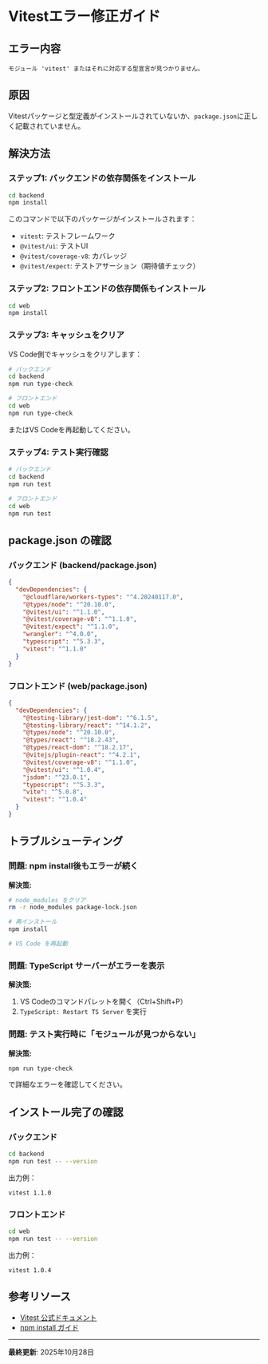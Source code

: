 # Vitestエラー修正ガイド

## エラー内容

```plaintext
モジュール 'vitest' またはそれに対応する型宣言が見つかりません。
```

## 原因

Vitestパッケージと型定義がインストールされていないか、`package.json`に正しく記載されていません。

## 解決方法

### ステップ1: バックエンドの依存関係をインストール

```bash
cd backend
npm install
```

このコマンドで以下のパッケージがインストールされます：

- `vitest`: テストフレームワーク
- `@vitest/ui`: テストUI
- `@vitest/coverage-v8`: カバレッジ
- `@vitest/expect`: テストアサーション（期待値チェック）

### ステップ2: フロントエンドの依存関係もインストール

```bash
cd web
npm install
```

### ステップ3: キャッシュをクリア

VS Code側でキャッシュをクリアします：

```bash
# バックエンド
cd backend
npm run type-check

# フロントエンド
cd web
npm run type-check
```

またはVS Codeを再起動してください。

### ステップ4: テスト実行確認

```bash
# バックエンド
cd backend
npm run test

# フロントエンド
cd web
npm run test
```

## package.json の確認

### バックエンド (backend/package.json)

```json
{
  "devDependencies": {
    "@cloudflare/workers-types": "^4.20240117.0",
    "@types/node": "^20.10.0",
    "@vitest/ui": "^1.1.0",
    "@vitest/coverage-v8": "^1.1.0",
    "@vitest/expect": "^1.1.0",
    "wrangler": "^4.0.0",
    "typescript": "^5.3.3",
    "vitest": "^1.1.0"
  }
}
```

### フロントエンド (web/package.json)

```json
{
  "devDependencies": {
    "@testing-library/jest-dom": "^6.1.5",
    "@testing-library/react": "^14.1.2",
    "@types/node": "^20.10.0",
    "@types/react": "^18.2.43",
    "@types/react-dom": "^18.2.17",
    "@vitejs/plugin-react": "^4.2.1",
    "@vitest/coverage-v8": "^1.1.0",
    "@vitest/ui": "^1.0.4",
    "jsdom": "^23.0.1",
    "typescript": "^5.3.3",
    "vite": "^5.0.8",
    "vitest": "^1.0.4"
  }
}
```

## トラブルシューティング

### 問題: npm install後もエラーが続く

**解決策:**

```bash
# node_modules をクリア
rm -r node_modules package-lock.json

# 再インストール
npm install

# VS Code を再起動
```

### 問題: TypeScript サーバーがエラーを表示

**解決策:**

1. VS Codeのコマンドパレットを開く（Ctrl+Shift+P）
2. `TypeScript: Restart TS Server` を実行

### 問題: テスト実行時に「モジュールが見つからない」

**解決策:**

```bash
npm run type-check
```

で詳細なエラーを確認してください。

## インストール完了の確認

### バックエンド

```bash
cd backend
npm run test -- --version
```

出力例：

```plaintext
vitest 1.1.0
```

### フロントエンド

```bash
cd web
npm run test -- --version
```

出力例：

```plaintext
vitest 1.0.4
```

## 参考リソース

- [Vitest 公式ドキュメント](https://vitest.dev/)
- [npm install ガイド](https://docs.npmjs.com/cli/v10/commands/npm-install)

---

**最終更新**: 2025年10月28日
